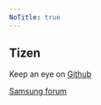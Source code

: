 ```yaml
---
NoTitle: true
---
```

## Tizen

Keep an eye on [Github](https://github.com/reactiveui/ReactiveUI/pull/1387)

[Samsung forum](https://developer.samsung.com/forum/en)
